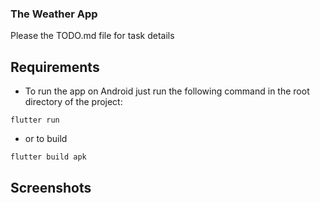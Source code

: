 ### The Weather App
Please the TODO.md file for task details

## Requirements
- To run the app on Android just run the following command in the root directory of the project:
```
flutter run
```

- or to build
```
flutter build apk
```


## Screenshots
